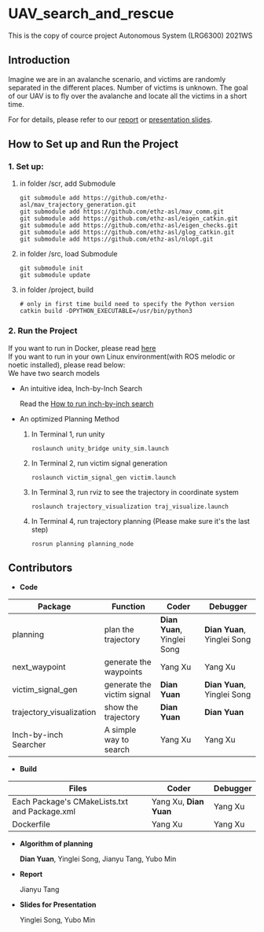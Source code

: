 # UAV_search_and_rescue
This is the copy of cource project Autonomous System (LRG6300) 2021WS 

## Introduction

Imagine we are in an avalanche scenario, and victims are randomly separated in the different places. Number of victims is unknown. The goal of our UAV is to fly over the avalanche and locate all the victims in a short time.  

For for details, please refer to our [report](/Report/Search_and_Rescue_Simulation_in_Avalanche.pdf) or [presentation slides](/Slides/Autonomous_Systems_Terminus_Presentation.pdf).

## How to Set up and Run the Project


### 1. Set up:

1. in folder /scr, add Submodule

   ```
   git submodule add https://github.com/ethz-asl/mav_trajectory_generation.git
   git submodule add https://github.com/ethz-asl/mav_comm.git
   git submodule add https://github.com/ethz-asl/eigen_catkin.git
   git submodule add https://github.com/ethz-asl/eigen_checks.git
   git submodule add https://github.com/ethz-asl/glog_catkin.git
   git submodule add https://github.com/ethz-asl/nlopt.git
   ```

2. in folder /src, load Submodule

   ```
   git submodule init
   git submodule update
   ```

3. in folder /project, build

   ```
   # only in first time build need to specify the Python version
   catkin build -DPYTHON_EXECUTABLE=/usr/bin/python3
   ```

### 2. Run the Project
If you want to run in Docker, please read [here](/Docker/README.md)  
If you want to run in your own Linux environment(with ROS melodic or noetic installed), please read below:  
We have two search models

- An intuitive idea, Inch-by-Inch Search 

  Read the [How to run inch-by-inch search](/src/README.md)

- An optimized Planning Method

  1. In Terminal 1, run unity

     ```
     roslaunch unity_bridge unity_sim.launch 
     ```

  2. In Terminal 2, run victim signal generation

     ```
     roslaunch victim_signal_gen victim.launch
     ```



  3. In Terminal 3, run rviz to see the trajectory in coordinate system

     ```
     roslaunch trajectory_visualization traj_visualize.launch 
     ```

  4. In Terminal 4, run trajectory planning (Please make sure it's the last step)

     ```
     rosrun planning planning_node
     ```

## Contributors


- **Code**

| Package                  | Function                    | Coder                                | Debugger                       |
| ------------------------ | --------------------------- | ------------------------------------ | ------------------------------ |
| planning                 | plan the trajectory         | **Dian Yuan**, Yinglei Song          | **Dian Yuan**, Yinglei Song        |
| next_waypoint            | generate the waypoints      | Yang Xu                              | Yang Xu                        |
| victim_signal_gen        | generate the victim signal  | **Dian Yuan**                        | **Dian Yuan**, Yinglei Song        |
| trajectory_visualization | show the trajectory         | **Dian Yuan**                        | **Dian Yuan**                      |
| Inch-by-inch Searcher    | A simple way to search      | Yang Xu                              | Yang Xu                        |

- **Build**

| Files                   | Coder                                | Debugger                       |
| ------------------------  | ------------------------------------ | ------------------------------ |
| Each Package's CMakeLists.txt and Package.xml | Yang Xu, **Dian Yuan** | Yang Xu        |
| Dockerfile           | Yang Xu                              | Yang Xu                        |


- **Algorithm of planning**

  **Dian Yuan**, Yinglei Song,  Jianyu Tang, Yubo Min


- **Report**

  Jianyu Tang

- **Slides for Presentation**

  Yinglei Song, Yubo Min
